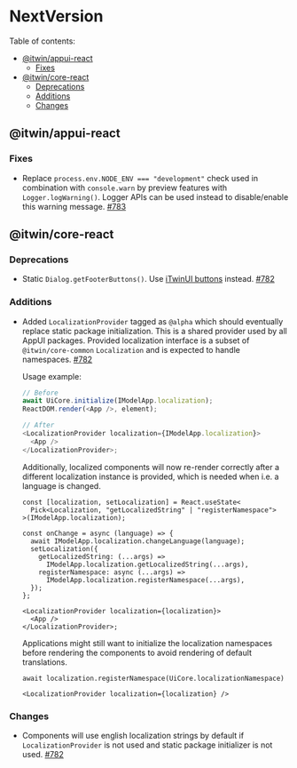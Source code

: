 # NextVersion <!-- omit from toc -->

Table of contents:

- [@itwin/appui-react](#itwinappui-react)
  - [Fixes](#fixes)
- [@itwin/core-react](#itwincore-react)
  - [Deprecations](#deprecations)
  - [Additions](#additions)
  - [Changes](#changes)

## @itwin/appui-react

### Fixes

- Replace `process.env.NODE_ENV === "development"` check used in combination with `console.warn` by preview features with `Logger.logWarning()`. Logger APIs can be used instead to disable/enable this warning message. [#783](https://github.com/iTwin/appui/pull/783)

## @itwin/core-react

### Deprecations

- Static `Dialog.getFooterButtons()`. Use [iTwinUI buttons](https://itwinui.bentley.com/docs/button) instead. [#782](https://github.com/iTwin/appui/pull/782)

### Additions

- Added `LocalizationProvider` tagged as `@alpha` which should eventually replace static package initialization.
  This is a shared provider used by all AppUI packages. Provided localization interface is a subset of `@itwin/core-common` `Localization` and is expected to handle namespaces. [#782](https://github.com/iTwin/appui/pull/782)

  Usage example:

  ```ts
  // Before
  await UiCore.initialize(IModelApp.localization);
  ReactDOM.render(<App />, element);

  // After
  <LocalizationProvider localization={IModelApp.localization}>
    <App />
  </LocalizationProvider>;
  ```

  Additionally, localized components will now re-render correctly after a different localization instance is provided, which is needed when i.e. a language is changed.

  ```tsx
  const [localization, setLocalization] = React.useState<
    Pick<Localization, "getLocalizedString" | "registerNamespace">
  >(IModelApp.localization);

  const onChange = async (language) => {
    await IModelApp.localization.changeLanguage(language);
    setLocalization({
      getLocalizedString: (...args) =>
        IModelApp.localization.getLocalizedString(...args),
      registerNamespace: async (...args) =>
        IModelApp.localization.registerNamespace(...args),
    });
  };

  <LocalizationProvider localization={localization}>
    <App />
  </LocalizationProvider>;
  ```

  Applications might still want to initialize the localization namespaces before rendering the components to avoid rendering of default translations.

  ```tsx
  await localization.registerNamespace(UiCore.localizationNamespace)

  <LocalizationProvider localization={localization} />
  ```

### Changes

- Components will use english localization strings by default if `LocalizationProvider` is not used and static package initializer is not used. [#782](https://github.com/iTwin/appui/pull/782)
